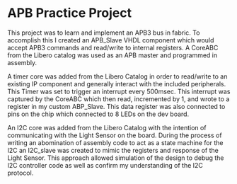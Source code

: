# APB Practice Project

This project was to learn and implement an APB3 bus in fabric. To accomplish this I created an APB_Slave VHDL component which would accept APB3 commands and read/write to internal registers. A CoreABC from the Libero catalog was used as an APB master and programmed in assembly.

A timer core was added from the Libero Catalog in order to read/write to an existing IP component and generally interact with the included peripherals. This Timer was set to trigger an interrupt every 500msec. This interrupt was captured by the CoreABC which then read, incremented by 1, and wrote to a register in my custom ABP_Slave. This data register was also connected to pins on the chip which connected to 8 LEDs on the dev board.

An I2C core was added from the Libero Catalog with the intention of communicating with the Light Sensor on the board. During the process of writing an abomination of assembly code to act as a state machine for the I2C an I2C_slave was created to mimic the registers and response of the Light Sensor. This approach allowed simulation of the design to debug the I2C controller code as well as confirm my understanding of the I2C protocol.
